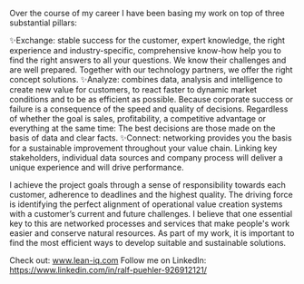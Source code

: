 Over the course of my career I have been basing my work on top of three substantial pillars:

✨Exchange: stable success for the customer, expert knowledge, the right experience and industry-specific, 
            comprehensive know-how help you to find the right answers to all your questions. We know their 
            challenges and are well prepared. Together with our technology partners, we offer the right concept 
            solutions. 
✨Analyze: combines data, analysis and intelligence to create new value for customers, to react faster to 
            dynamic market conditions and to be as efficient as possible. Because corporate success or failure 
            is a consequence of the speed and quality of decisions. Regardless of whether the goal is sales, 
            profitability, a competitive advantage or everything at the same time: The best decisions are those 
            made on the basis of data and clear facts. 
✨Connect: networking provides you the basis for a sustainable improvement throughout your value chain. 
            Linking key stakeholders, individual data sources and company process will deliver a unique experience 
            and will drive performance.

I achieve the project goals through a sense of responsibility towards each customer, adherence to deadlines and the highest quality. The driving force is identifying the perfect alignment of operational value creation systems with a customer’s current and future challenges.
I believe that one essential key to this are networked processes and services that make people's work easier and conserve natural resources. As part of my work, it is important to find the most efficient ways to develop suitable and sustainable solutions.

Check out: www.lean-iq.com
Follow me on LinkedIn: https://www.linkedin.com/in/ralf-puehler-926912121/

<!---
RalfPuehler/RalfPuehler is a ✨ special ✨ repository because its `README.md` (this file) appears on your GitHub profile.
You can click the Preview link to take a look at your changes.
--->
